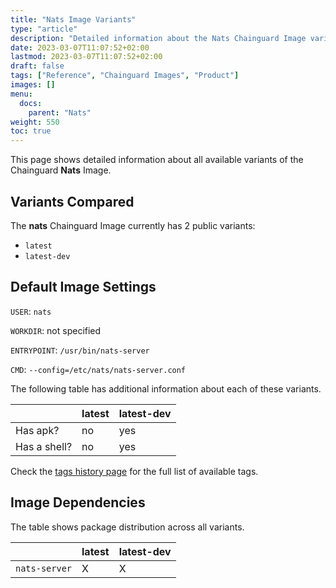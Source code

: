 ```yaml
---
title: "Nats Image Variants"
type: "article"
description: "Detailed information about the Nats Chainguard Image variants"
date: 2023-03-07T11:07:52+02:00
lastmod: 2023-03-07T11:07:52+02:00
draft: false
tags: ["Reference", "Chainguard Images", "Product"]
images: []
menu:
  docs:
    parent: "Nats"
weight: 550
toc: true
---
```


This page shows detailed information about all available variants of the Chainguard **Nats** Image.

## Variants Compared
The **nats** Chainguard Image currently has 2 public variants: 

- `latest`
- `latest-dev`

## Default Image Settings
`USER`:		`nats`

`WORKDIR`:	not specified

`ENTRYPOINT`:	`/usr/bin/nats-server`

`CMD`:		`--config=/etc/nats/nats-server.conf`

The following table has additional information about each of these variants.

|              | latest | latest-dev |
|--------------|--------|------------|
| Has apk?     | no     | yes        |
| Has a shell? | no     | yes        |

Check the [tags history page](/chainguard/chainguard-images/reference/nats/tags_history/) for the full list of available tags.
## Image Dependencies
The table shows package distribution across all variants.

|               | latest | latest-dev |
|---------------|--------|------------|
| `nats-server` | X      | X          |
